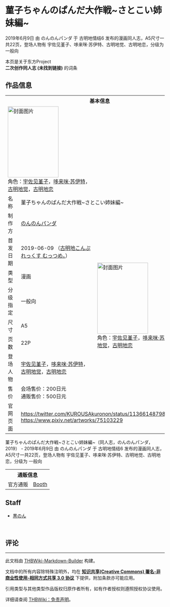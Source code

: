 # 菫子ちゃんのぱんだ大作戦~さとこい姉妹編~

<!-- source html: G:\repos\THBWiki-Markdown-Builder\THBWikiMarkdown\Temp\main\1\17\ns0%3A%E8%8F%AB%E5%AD%90%E3%81%A1%E3%82%83%E3%82%93%E3%81%AE%E3%81%B1%E3%82%93%E3%81%A0%E5%A4%A7%E4%BD%9C%E6%88%A6%7E%E3%81%95%E3%81%A8%E3%81%93%E3%81%84%E5%A7%89%E5%A6%B9%E7%B7%A8%7E.html -->

2019年6月9日 由 のんのんパンダ 于 古明地情结6 发布的漫画同人志，A5尺寸一共22页，登场人物有 宇佐见堇子、哆来咪·苏伊特、古明地觉、古明地恋，分级为 一般向

本页是关于东方Project  
 **二次创作同人志 (未找到链接)** 的词条

## 作品信息

<table><tbody><tr><th colspan="3">基本信息</th></tr><tr><td class="cover-artwork-mobile" colspan="2"><a href="./文件-菫子ちゃんのぱんだ大作戦~さとこい姉妹編~封面.jpg.md" class="image" title="封面图片"><img alt="封面图片" src="https://upload.thwiki.cc/thumb/9/99/%E8%8F%AB%E5%AD%90%E3%81%A1%E3%82%83%E3%82%93%E3%81%AE%E3%81%B1%E3%82%93%E3%81%A0%E5%A4%A7%E4%BD%9C%E6%88%A6~%E3%81%95%E3%81%A8%E3%81%93%E3%81%84%E5%A7%89%E5%A6%B9%E7%B7%A8~%E5%B0%81%E9%9D%A2.jpg/160px-%E8%8F%AB%E5%AD%90%E3%81%A1%E3%82%83%E3%82%93%E3%81%AE%E3%81%B1%E3%82%93%E3%81%A0%E5%A4%A7%E4%BD%9C%E6%88%A6~%E3%81%95%E3%81%A8%E3%81%93%E3%81%84%E5%A7%89%E5%A6%B9%E7%B7%A8~%E5%B0%81%E9%9D%A2.jpg" decoding="async" loading="lazy" width="160" height="224" srcset="https://upload.thwiki.cc/thumb/9/99/%E8%8F%AB%E5%AD%90%E3%81%A1%E3%82%83%E3%82%93%E3%81%AE%E3%81%B1%E3%82%93%E3%81%A0%E5%A4%A7%E4%BD%9C%E6%88%A6~%E3%81%95%E3%81%A8%E3%81%93%E3%81%84%E5%A7%89%E5%A6%B9%E7%B7%A8~%E5%B0%81%E9%9D%A2.jpg/239px-%E8%8F%AB%E5%AD%90%E3%81%A1%E3%82%83%E3%82%93%E3%81%AE%E3%81%B1%E3%82%93%E3%81%A0%E5%A4%A7%E4%BD%9C%E6%88%A6~%E3%81%95%E3%81%A8%E3%81%93%E3%81%84%E5%A7%89%E5%A6%B9%E7%B7%A8~%E5%B0%81%E9%9D%A2.jpg 1.5x, https://upload.thwiki.cc/thumb/9/99/%E8%8F%AB%E5%AD%90%E3%81%A1%E3%82%83%E3%82%93%E3%81%AE%E3%81%B1%E3%82%93%E3%81%A0%E5%A4%A7%E4%BD%9C%E6%88%A6~%E3%81%95%E3%81%A8%E3%81%93%E3%81%84%E5%A7%89%E5%A6%B9%E7%B7%A8~%E5%B0%81%E9%9D%A2.jpg/319px-%E8%8F%AB%E5%AD%90%E3%81%A1%E3%82%83%E3%82%93%E3%81%AE%E3%81%B1%E3%82%93%E3%81%A0%E5%A4%A7%E4%BD%9C%E6%88%A6~%E3%81%95%E3%81%A8%E3%81%93%E3%81%84%E5%A7%89%E5%A6%B9%E7%B7%A8~%E5%B0%81%E9%9D%A2.jpg 2x" data-file-width="1460" data-file-height="2048"></a><div class="cover-char">角色：<a href="./宇佐见堇子.md" title="宇佐见堇子">宇佐见堇子</a>，<a href="./哆来咪·苏伊特.md" title="哆来咪·苏伊特">哆来咪·苏伊特</a>，<a href="./古明地觉.md" title="古明地觉">古明地觉</a>，<a href="./古明地恋.md" title="古明地恋">古明地恋</a></div></td>
</tr><tr><td class="label">名称</td><td colspan="2"> 菫子ちゃんのぱんだ大作戦~さとこい姉妹編~ </td></tr><tr><td class="label">制作方</td><td><a href="./のんのんパンダ.md" title="のんのんパンダ">のんのんパンダ</a></td><td class="cover-artwork" rowspan="8" style="min-width:224px;"><a href="./文件-菫子ちゃんのぱんだ大作戦~さとこい姉妹編~封面.jpg.md" class="image" title="封面图片"><img alt="封面图片" src="https://upload.thwiki.cc/thumb/9/99/%E8%8F%AB%E5%AD%90%E3%81%A1%E3%82%83%E3%82%93%E3%81%AE%E3%81%B1%E3%82%93%E3%81%A0%E5%A4%A7%E4%BD%9C%E6%88%A6~%E3%81%95%E3%81%A8%E3%81%93%E3%81%84%E5%A7%89%E5%A6%B9%E7%B7%A8~%E5%B0%81%E9%9D%A2.jpg/160px-%E8%8F%AB%E5%AD%90%E3%81%A1%E3%82%83%E3%82%93%E3%81%AE%E3%81%B1%E3%82%93%E3%81%A0%E5%A4%A7%E4%BD%9C%E6%88%A6~%E3%81%95%E3%81%A8%E3%81%93%E3%81%84%E5%A7%89%E5%A6%B9%E7%B7%A8~%E5%B0%81%E9%9D%A2.jpg" decoding="async" loading="lazy" width="160" height="224" srcset="https://upload.thwiki.cc/thumb/9/99/%E8%8F%AB%E5%AD%90%E3%81%A1%E3%82%83%E3%82%93%E3%81%AE%E3%81%B1%E3%82%93%E3%81%A0%E5%A4%A7%E4%BD%9C%E6%88%A6~%E3%81%95%E3%81%A8%E3%81%93%E3%81%84%E5%A7%89%E5%A6%B9%E7%B7%A8~%E5%B0%81%E9%9D%A2.jpg/239px-%E8%8F%AB%E5%AD%90%E3%81%A1%E3%82%83%E3%82%93%E3%81%AE%E3%81%B1%E3%82%93%E3%81%A0%E5%A4%A7%E4%BD%9C%E6%88%A6~%E3%81%95%E3%81%A8%E3%81%93%E3%81%84%E5%A7%89%E5%A6%B9%E7%B7%A8~%E5%B0%81%E9%9D%A2.jpg 1.5x, https://upload.thwiki.cc/thumb/9/99/%E8%8F%AB%E5%AD%90%E3%81%A1%E3%82%83%E3%82%93%E3%81%AE%E3%81%B1%E3%82%93%E3%81%A0%E5%A4%A7%E4%BD%9C%E6%88%A6~%E3%81%95%E3%81%A8%E3%81%93%E3%81%84%E5%A7%89%E5%A6%B9%E7%B7%A8~%E5%B0%81%E9%9D%A2.jpg/319px-%E8%8F%AB%E5%AD%90%E3%81%A1%E3%82%83%E3%82%93%E3%81%AE%E3%81%B1%E3%82%93%E3%81%A0%E5%A4%A7%E4%BD%9C%E6%88%A6~%E3%81%95%E3%81%A8%E3%81%93%E3%81%84%E5%A7%89%E5%A6%B9%E7%B7%A8~%E5%B0%81%E9%9D%A2.jpg 2x" data-file-width="1460" data-file-height="2048"></a><div class="cover-char">角色：<a href="./宇佐见堇子.md" title="宇佐见堇子">宇佐见堇子</a>，<a href="./哆来咪·苏伊特.md" title="哆来咪·苏伊特">哆来咪·苏伊特</a>，<a href="./古明地觉.md" title="古明地觉">古明地觉</a>，<a href="./古明地恋.md" title="古明地恋">古明地恋</a></div></td>
</tr><tr><td class="label">首发日期</td><td>2019-06-09&#160;（<a href="/展会作品列表?e=%E5%8F%A4%E6%98%8E%E5%9C%B0%E6%83%85%E7%BB%93%236">古明地こんぷれっくす むっつめ。</a>）</td></tr><tr><td class="label">类型</td><td>漫画</td></tr><tr><td class="label">分级指定</td><td>一般向</td></tr><tr><td class="label">尺寸</td><td>A5</td></tr><tr><td class="label">页数</td><td>22P</td></tr><tr><td class="label">登场人物</td><td><a href="./宇佐见堇子.md" title="宇佐见堇子">宇佐见堇子</a>，<a href="./哆来咪·苏伊特.md" title="哆来咪·苏伊特">哆来咪·苏伊特</a>，<a href="./古明地觉.md" title="古明地觉">古明地觉</a>，<a href="./古明地恋.md" title="古明地恋">古明地恋</a></td></tr><tr><td class="label">售价</td><td>会场售价：200日元<br>通贩售价：500日元</td></tr>
<tr><td class="label">官网页面</td><td colspan="2"><a rel="nofollow" class="external free" href="https://twitter.com/KUROUSAkuronon/status/1136614879899467776">https://twitter.com/KUROUSAkuronon/status/1136614879899467776</a><br><a rel="nofollow" class="external free" href="https://www.pixiv.net/artworks/75103229">https://www.pixiv.net/artworks/75103229</a></td></tr></tbody></table>

菫子ちゃんのぱんだ大作戦~さとこい姉妹編~（同人志，のんのんパンダ，2019） - 2019年6月9日 由 のんのんパンダ 于 古明地情结6 发布的漫画同人志，A5尺寸一共22页，登场人物有 宇佐见堇子、哆来咪·苏伊特、古明地觉、古明地恋，分级为 一般向

<table><tbody><tr><th colspan="3">通贩信息</th></tr><tr><td class="label">官方通贩</td><td colspan="2"><a rel="nofollow" class="external text" href="https://kurousakuronon.booth.pm/items/1684023">Booth</a></td></tr></tbody></table>



## Staff
- [黒のん](./黒のん.md)

  
‏
  


## 评论




---

此文档由 [THBWiki-Markdown-Builder](https://github.com/Delsin-Yu/THBWiki-Markdown-Builder) 构建。

文档中的所有内容除特殊注明外，均在 [**知识共享(Creative Commons) 署名-非商业性使用-相同方式共享 3.0 协议**](https://creativecommons.org/licenses/by-sa/3.0/deed.zh-hans) 下提供，附加条款亦可能应用。

引用类型与其他类型作品版权归原作者所有，如有作者授权则遵照授权协议使用。

详细请查阅 [THBWiki：免责声明](https://thbwiki.cc/THBWiki:%E5%85%8D%E8%B4%A3%E5%A3%B0%E6%98%8E)。

